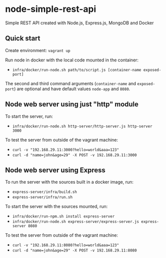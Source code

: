 # node-simple-rest-api
Simple REST API created with Node.js, Express.js, MongoDB and Docker

## Quick start
Create environment:
`vagrant up`

Run node in docker with the local code mounted in the container:
- `infra/docker/run-node.sh path/to/script.js [container-name exposed-port]`

The second and third command arguments (`container-name` and `exposed-port`) are optional and have default values `node-app` and `8080`.

## Node web server using just "http" module
To start the server, run:
- `infra/docker/run-node.sh http-server/http-server.js http-server 3000`

To test the server from outside of the vagrant machine:
- `curl -v "192.168.29.11:3000?hello=world&aaa=123"`
- `curl -d "name=john&age=29" -X POST -v 192.168.29.11:3000` 

## Node web server using Express
To run the server with the sources built in a docker image, run:
- `express-server/infra/build.sh`
- `express-server/infra/run.sh`

To start the server with the sources mounted, run:
- `infra/docker/run-npm.sh install express-server`
- `infra/docker/run-node.sh express-server/express-server.js express-server 8080`

To test the server from outside of the vagrant machine:
- `curl -v "192.168.29.11:8080?hello=world&aaa=123"`
- `curl -d "name=john&age=29" -X POST -v 192.168.29.11:8080` 
